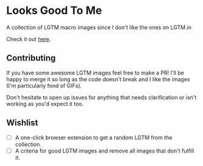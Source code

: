 Looks Good To Me
================

A collection of LGTM macro images since I don't like the ones on LGTM.in

Check it out [here](http://koddsson.github.io/LGTM/).

Contributing
------------

If you have some awesome LGTM images feel free to make a PR! I'll be happy to
merge it so long as the code doesn't break and I like the images (I'm
particularly fond of GIFs).

Don't hesitate to open up issues for anything that needs clarification or
isn't working as you'd expect it too.

Wishlist
--------

- [ ] A one-click browser extension to get a random LGTM from the collection.
- [ ] A criteria for good LGTM images and remove all images that don't fulfill it.

